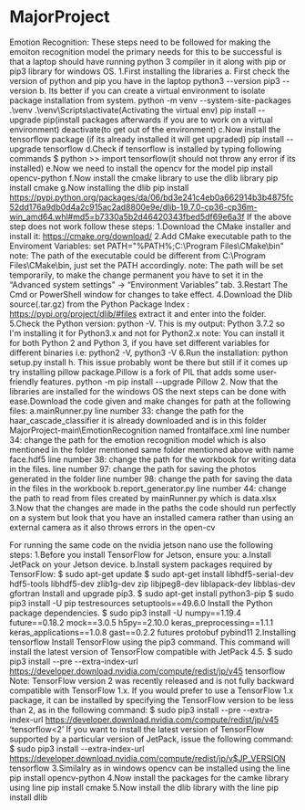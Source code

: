 # MajorProject
Emotion Recognition:
These steps need to be followed for making the emoiton recognition model 
the primary needs for this to be successful is that a laptop 
should have running python 3 compiler in it along with pip or pip3 library for windows OS. 
1.First installing the libraries
	a. First check the version of python and pip you have in the laptop
		python3 --version
		pip3 --version
	b. Its better if you can create a virtual environment to isolate 
	   package installation from system.
		python -m venv --system-site-packages .\venv
		.\venv\Scripts\activate(Activating the virtual env)
		pip install --upgrade pip(install packages afterwards if you are to work on a virtual environment)
		deactivate(to get out of the environment)
	c.Now install the tensorflow package (if its already installed it will get upgraded)
		pip install --upgrade tensorflow
	d.Check if tensorflow is installed by typing following commands
		$ python
		>> import tensorflow(it should not throw any error if its installed)
	e.Now we need to install the opencv for the model
		pip install opencv-python
	f.Now install the cmake library to use the dlib library
		pip install cmake
	g.Now installing the dlib
		pip install https://pypi.python.org/packages/da/06/bd3e241c4eb0a662914b3b4875fc52dd176a9db0d4a2c915ac2ad8800e9e/dlib-19.7.0-cp36-cp36m-win_amd64.whl#md5=b7330a5b2d46420343fbed5df69e6a3f
		If the above step does not work follow these steps:
		1.Download the CMake installer and install it: https://cmake.org/download/
		2.Add CMake executable path to the Enviroment Variables:
		  set PATH="%PATH%;C:\Program Files\CMake\bin"
		  note: The path of the executable could be different from C:\Program Files\CMake\bin, just set the PATH accordingly.
		  note: The path will be set temporarily, to make the change permanent you have to set it in the “Advanced system settings” → “Environment Variables” tab.
		3.Restart The Cmd or PowerShell window for changes to take effect.
		4.Download the Dlib source(.tar.gz) from the Python Package Index : https://pypi.org/project/dlib/#files extract it and enter into the folder.
		5.Check the Python version: python -V. This is my output: Python 3.7.2 so I'm installing it for Python3.x and not for Python2.x
		  note: You can install it for both Python 2 and Python 3, if you have set different variables for different binaries i.e: python2 -V, python3 -V
		6.Run the installation: python setup.py install
	h. This issue probably wont be there but still if it comes up try installing pillow package.Pillow is a fork of PIL that adds some user-friendly features.
		python -m pip install --upgrade Pillow
2. Now that the libraries are installed for the windows OS the next steps can be done with ease.Download the code given and make changes for path at the following files:
	a.mainRunner.py
	  line number 33: change the path for the haar_cascade_classifier it is already downloaded and is in this folder MajorProject-main\EmotionRecognition named frontalface.xml
	  line number 34: change the path for the emotion recognition model which is also mentioned in the folder mentioned same folder mentioned above with name face.hdf5
	  line number 38: change the path for the workbook for writing data in the files.
	  line number 97: change the path for saving the photos generated in the folder 
	  line number 98: change the path for saving the data in the files in the workbook
	b.report_generator.py
	  line number 44: change the path to read from files created by mainRunner.py which is data.xlsx
3.Now that the changes are made in the paths the code should run perfectly on a system but look that you have an installed camera rather than using an external camera as it also throws errors in the open-cv

For running the same code on the nvidia jetson nano use the following steps:
1.Before you install TensorFlow for Jetson, ensure you:
	a.Install JetPack on your Jetson device.
	b.Install system packages required by TensorFlow:
	  $ sudo apt-get update
	  $ sudo apt-get install libhdf5-serial-dev hdf5-tools libhdf5-dev zlib1g-dev zip libjpeg8-dev liblapack-dev libblas-dev gfortran
	Install and upgrade pip3.
	  $ sudo apt-get install python3-pip
	  $ sudo pip3 install -U pip testresources setuptools==49.6.0 
	Install the Python package dependencies.
	  $ sudo pip3 install -U numpy==1.19.4 future==0.18.2 mock==3.0.5 h5py==2.10.0 keras_preprocessing==1.1.1 keras_applications==1.0.8 gast==0.2.2 futures protobuf pybind11
2.Installing tensorflow
	Install TensorFlow using the pip3 command. This command will install the latest version of TensorFlow compatible with JetPack 4.5.
	  $ sudo pip3 install --pre --extra-index-url https://developer.download.nvidia.com/compute/redist/jp/v45 tensorflow
	Note: TensorFlow version 2 was recently released and is not fully backward compatible with TensorFlow 1.x. If you would prefer to use a TensorFlow 1.x package, it can be installed by specifying the TensorFlow version to be less than 2, as in the following command:
	  $ sudo pip3 install --pre --extra-index-url https://developer.download.nvidia.com/compute/redist/jp/v45 ‘tensorflow<2’
	If you want to install the latest version of TensorFlow supported by a particular version of JetPack, issue the following command:
	  $ sudo pip3 install --extra-index-url https://developer.download.nvidia.com/compute/redist/jp/v$JP_VERSION tensorflow
3.Similalry as in windows opencv can be installed using the line
	pip install opencv-python
4.Now install the packages for the camke library using line
	pip install cmake
5.Now install the dlib library with the line
	pip install dlib